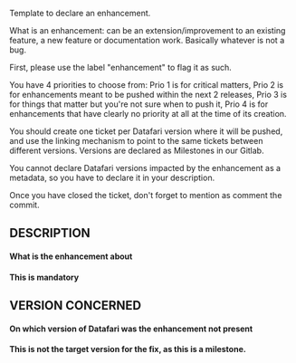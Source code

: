 >>>
Template to declare an enhancement. 

What is an enhancement: can be an extension/improvement to an existing feature, a new feature or documentation work. Basically whatever is not a bug.

First, please use the label "enhancement" to flag it as such.

You have 4 priorities to choose from: Prio 1 is for critical matters, Prio 2 is for enhancements meant to be pushed within the next 2 releases, Prio 3 is for things that matter but you're not sure when to push it, Prio 4 is for enhancements that have clearly no priority at all at the time of its creation.

You should create one ticket per Datafari version where it will be pushed, and use the linking mechanism to point to the same tickets between different versions. Versions are declared as Milestones in our Gitlab.

You cannot declare Datafari versions impacted by the enhancement as a metadata, so you have to declare it in your description.

Once you have closed the ticket, don't forget to mention as comment the commit.
>>>

## DESCRIPTION
#### What is the enhancement about
#### This is mandatory


## VERSION CONCERNED
#### On which version of Datafari was the enhancement not present 
#### This is not the target version for the fix, as this is a milestone.
